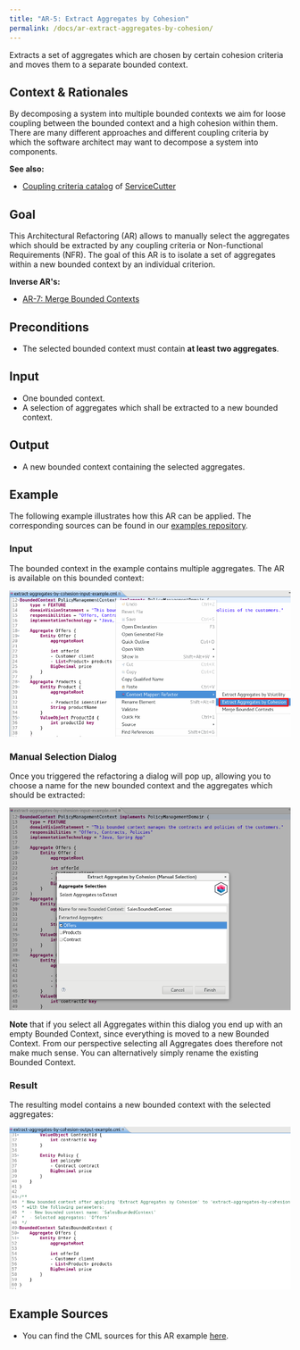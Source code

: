 ```yaml
---
title: "AR-5: Extract Aggregates by Cohesion"
permalink: /docs/ar-extract-aggregates-by-cohesion/
---
```


Extracts a set of aggregates which are chosen by certain cohesion criteria and moves them to a separate bounded context.

## Context & Rationales
By decomposing a system into multiple bounded contexts we aim for loose coupling between the bounded context and a high cohesion 
within them. There are many different approaches and different coupling criteria by which the software architect may want
to decompose a system into components.

**See also:**
 * [Coupling criteria catalog](https://github.com/ServiceCutter/ServiceCutter/wiki/Coupling-Criteria) of [ServiceCutter](https://servicecutter.github.io/)

## Goal
This Architectural Refactoring (AR) allows to manually select the aggregates which should be extracted by any coupling criteria
or Non-functional Requirements (NFR). The goal of this AR is to isolate a set of aggregates within a new bounded context by
an individual criterion.

**Inverse AR's:**
 * [AR-7: Merge Bounded Contexts](/docs/ar-merge-bounded-contexts/)

## Preconditions
 * The selected bounded context must contain **at least two aggregates**.

## Input
 * One bounded context.
 * A selection of aggregates which shall be extracted to a new bounded context.
 
## Output
 * A new bounded context containing the selected aggregates.
 
## Example
The following example illustrates how this AR can be applied. The corresponding sources can be found in our 
[examples repository](https://github.com/ContextMapper/context-mapper-examples/tree/master/src/main/cml/architectural-refactorings).

### Input
The bounded context in the example contains multiple aggregates. The AR is available on this bounded context:

<a href="/img/extract-aggregates-by-cohesion-input.png">![Extract Aggregates by Cohesion Example Input](/img/extract-aggregates-by-cohesion-input.png)</a>

### Manual Selection Dialog
Once you triggered the refactoring a dialog will pop up, allowing you to choose a name for the new bounded context and the aggregates
which should be extracted:

<a href="/img/extract-aggregates-by-cohesion-dialog.png">![Extract Aggregates by Cohesion Example Dialog](/img/extract-aggregates-by-cohesion-dialog.png)</a>

<div class="alert alert-custom">
<strong>Note</strong> that if you select all Aggregates within this dialog you end up with an empty Bounded Context, since everything is
moved to a new Bounded Context. From our perspective selecting all Aggregates does therefore not make much sense. You can alternatively
simply rename the existing Bounded Context.
</div>

### Result
The resulting model contains a new bounded context with the selected aggregates:

<a href="/img/extract-aggregates-by-cohesion-output.png">![Extract Aggregates by Cohesion Example Output](/img/extract-aggregates-by-cohesion-output.png)</a>

## Example Sources
 * You can find the CML sources for this AR example 
   [here](https://github.com/ContextMapper/context-mapper-examples/tree/master/src/main/cml/architectural-refactorings/AR-5-Extract-Aggregates-by-Cohesion).

